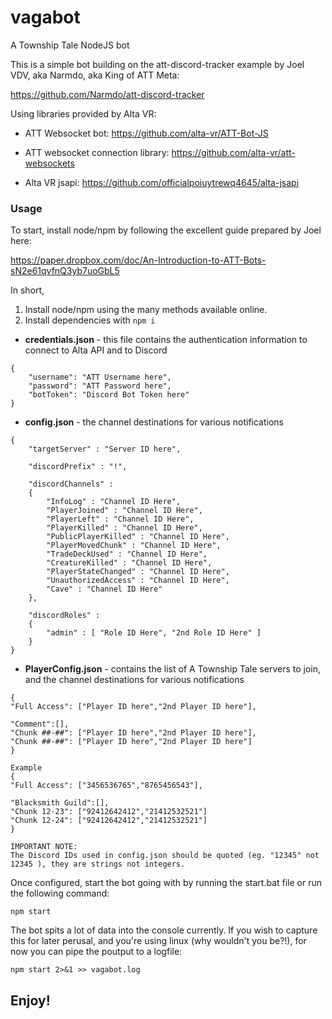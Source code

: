 # vagabot
A Township Tale NodeJS bot

This is a simple bot building on the att-discord-tracker example by Joel VDV, aka Narmdo, aka King of ATT Meta:

https://github.com/Narmdo/att-discord-tracker

Using libraries provided by Alta VR:

- ATT Websocket bot: https://github.com/alta-vr/ATT-Bot-JS

- ATT websocket connection library: https://github.com/alta-vr/att-websockets

- Alta VR jsapi: https://github.com/officialpoiuytrewq4645/alta-jsapi


### Usage

To start, install node/npm by following the excellent guide prepared by Joel here:

https://paper.dropbox.com/doc/An-Introduction-to-ATT-Bots-sN2e61qvfnQ3yb7uoGbL5

In short,
1. Install node/npm using the many methods available online.
2. Install dependencies with `npm i`


- **credentials.json** - this file contains the authentication information to connect to Alta API and to Discord
```
{
    "username": "ATT Username here",
    "password": "ATT Password here",
    "botToken": "Discord Bot Token here"
}
```

- **config.json** - the channel destinations for various notifications
```
{
    "targetServer" : "Server ID here",

    "discordPrefix" : "!",

    "discordChannels" :
    {
        "InfoLog" : "Channel ID Here",
        "PlayerJoined" : "Channel ID Here",
        "PlayerLeft" : "Channel ID Here",
        "PlayerKilled" : "Channel ID Here",
        "PublicPlayerKilled" : "Channel ID Here",
        "PlayerMovedChunk" : "Channel ID Here",
        "TradeDeckUsed" : "Channel ID Here",
        "CreatureKilled" : "Channel ID Here",
        "PlayerStateChanged" : "Channel ID Here",
        "UnauthorizedAccess" : "Channel ID Here",
        "Cave" : "Channel ID Here"
    },

    "discordRoles" :
    {
        "admin" : [ "Role ID Here", "2nd Role ID Here" ]
    }
}
```
- **PlayerConfig.json** - contains the list of A Township Tale servers to join, and the channel destinations for various notifications
```
{
"Full Access": ["Player ID here","2nd Player ID here"],

"Comment":[],
"Chunk ##-##": ["Player ID here","2nd Player ID here"],
"Chunk ##-##": ["Player ID here","2nd Player ID here"]
}

Example
{
"Full Access": ["3456536765","8765456543"],

"Blacksmith Guild":[],
"Chunk 12-23": ["92412642412","21412532521"]
"Chunk 12-24": ["92412642412","21412532521"]
}
```

``` 
IMPORTANT NOTE: 
The Discord IDs used in config.json should be quoted (eg. "12345" not 12345 ), they are strings not integers.
```

Once configured, start the bot going with by running the start.bat file or run the following command:

`npm start`


The bot spits a lot of data into the console currently.  If you wish to capture this for later perusal, and you're using linux (why wouldn't you be?!), for now you can pipe the poutput to a logfile:

`npm start 2>&1 >> vagabot.log`

## Enjoy!

